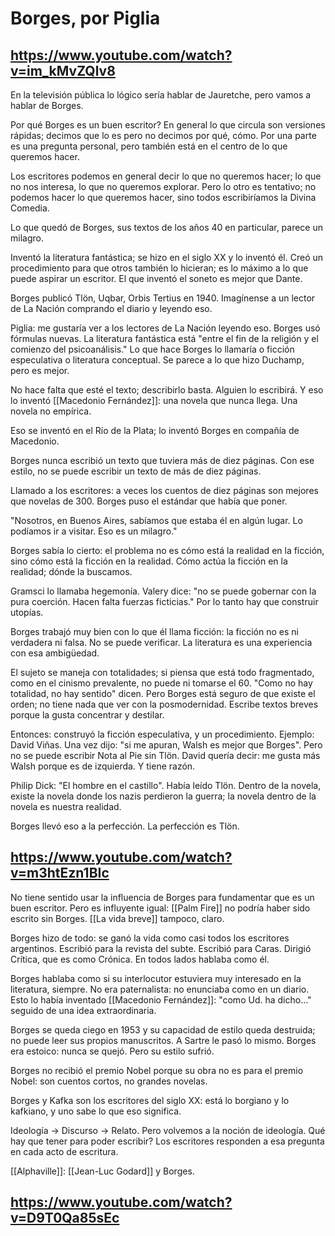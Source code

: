 # Borges, por Piglia

## https://www.youtube.com/watch?v=im_kMvZQlv8

En la televisión pública lo lógico sería hablar de Jauretche, pero vamos a hablar de Borges.

Por qué Borges es un buen escritor? En general lo que circula son versiones rápidas; decimos que lo es pero no decimos por qué, cómo. Por una parte es una pregunta personal, pero también está en el centro de lo que queremos hacer.

Los escritores podemos en general decir lo que no queremos hacer; lo que no nos interesa, lo que no queremos explorar. Pero lo otro es tentativo; no podemos hacer lo que queremos hacer, sino todos escribiríamos la Divina Comedia.

Lo que quedó de Borges, sus textos de los años 40 en particular, parece un milagro.

Inventó la literatura fantástica; se hizo en el siglo XX y lo inventó él. Creó un procedimiento para que otros también lo hicieran; es lo máximo a lo que puede aspirar un escritor. El que inventó el soneto es mejor que Dante.

Borges publicó Tlön, Uqbar, Orbis Tertius en 1940. Imagínense a un lector de La Nación comprando el diario y leyendo eso.

Piglia: me gustaría ver a los lectores de La Nación leyendo eso. Borges usó fórmulas nuevas.  La literatura fantástica está "entre el fin de la religión y el comienzo del psicoanálisis." Lo que hace Borges lo llamaría o ficción especulativa o literatura conceptual. Se parece a lo que hizo Duchamp, pero es mejor.

No hace falta que esté el texto; describirlo basta. Alguien lo escribirá. Y eso lo inventó [[Macedonio Fernández]]: una novela que nunca llega. Una novela no empírica.

Eso se inventó en el Río de la Plata; lo inventó Borges en compañía de Macedonio.

Borges nunca escribió un texto que tuviera más de diez páginas. Con ese estilo, no se puede escribir un texto de más de diez páginas.

Llamado a los escritores: a veces los cuentos de diez páginas son mejores que novelas de 300. Borges puso el estándar que había que poner.

"Nosotros, en Buenos Aires, sabíamos que estaba él en algún lugar. Lo podíamos ir a visitar. Eso es un milagro."

Borges sabía lo cierto: el problema no es cómo está la realidad en la ficción, sino cómo está la ficción en la realidad. Cómo actúa la ficción en la realidad; dónde la buscamos.

Gramsci lo llamaba hegemonía. Valery dice: "no se puede gobernar con la pura coerción. Hacen falta fuerzas ficticias." Por lo tanto hay que construir utopías.

Borges trabajó muy bien con lo que él llama ficción: la ficción no es ni verdadera ni falsa. No se puede verificar. La literatura es una experiencia con esa ambigüedad.

El sujeto se maneja con totalidades; si piensa que está todo fragmentado, como en el cinismo prevalente, no puede ni tomarse el 60. "Como no hay totalidad, no hay sentido" dicen. Pero Borges está seguro de que existe el orden; no tiene nada que ver con la posmodernidad. Escribe textos breves porque la gusta concentrar y destilar.

Entonces: construyó la ficción especulativa, y un procedimiento. Ejemplo: David Viñas. Una vez dijo: "si me apuran, Walsh es mejor que Borges". Pero no se puede escribir Nota al Pie sin Tlön. David quería decir: me gusta más Walsh porque es de izquierda. Y tiene razón.

Philip Dick: "El hombre en el castillo". Había leído Tlön. Dentro de la novela, existe la novela donde los nazis perdieron la guerra; la novela dentro de la novela es nuestra realidad.

Borges llevó eso a la perfección. La perfección es Tlön.

## https://www.youtube.com/watch?v=m3htEzn1BIc

No tiene sentido usar la influencia de Borges para fundamentar que es un buen escritor. Pero es influyente igual: [[Palm Fire]] no podría haber sido escrito sin Borges. [[La vida breve]] tampoco, claro.

Borges hizo de todo: se ganó la vida como casi todos los escritores argentinos. Escribió para la revista del subte. Escribió para Caras. Dirigió Crítica, que es como Crónica. En todos lados hablaba como él.

Borges hablaba como si su interlocutor estuviera muy interesado en la literatura, siempre. No era paternalista: no enunciaba como en un diario. Esto lo había inventado [[Macedonio Fernández]]: "como Ud. ha dicho..." seguido de una idea extraordinaria.

Borges se queda ciego en 1953 y su capacidad de estilo queda destruida; no puede leer sus propios manuscritos. A Sartre le pasó lo mismo. Borges era estoico: nunca se quejó. Pero su estilo sufrió.

Borges no recibió el premio Nobel porque su obra no es para el premio Nobel: son cuentos cortos, no grandes novelas.

Borges y Kafka son los escritores del siglo XX: está lo borgiano y lo kafkiano, y uno sabe lo que eso significa.

Ideología -> Discurso -> Relato. Pero volvemos a la noción de ideología. Qué hay que tener para poder escribir? Los escritores responden a esa pregunta en cada acto de escritura.

[[Alphaville]]: [[Jean-Luc Godard]] y Borges.

## https://www.youtube.com/watch?v=D9T0Qa85sEc
